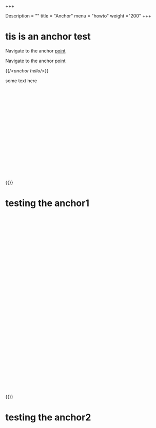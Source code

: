 +++

Description = ""
title = "Anchor"
menu = "howto"
weight ="200"
+++
  



# tis is an anchor test


Navigate to the anchor [point](#hello)

Navigate to the anchor [point](#hello1)


{{/*<anchor hello/*>}}


some text here 

<br>
<br>
<br>
<br>

<br>
<br>
<br>
<br>


<br>
<br>
<br>
<br>


<br>
<br>
<br>
<br>



























{{<anchor hello>}}

# testing the anchor1



<br>
<br>
<br>
<br>

<br>
<br>
<br>
<br>


<br>
<br>
<br>
<br>


<br>
<br>
<br>
<br>


<br>
<br>
<br>
<br>

<br>
<br>
<br>
<br>


<br>
<br>
<br>
<br>


<br>
<br>
<br>
<br>




{{<anchor hello1>}}

# testing the anchor2
 
 

 